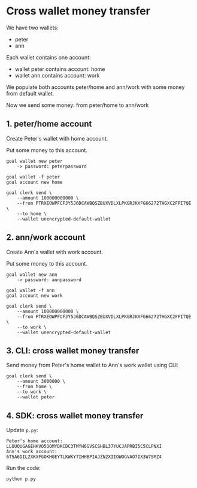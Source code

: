 # Cross wallet money transfer

We have two wallets:
* peter
* ann

Each wallet contains one account:

* wallet peter contains account: home
* wallet ann contains account: work

We populate both accounts peter/home and ann/work with some money from default wallet.

Now we send some money: from peter/home to ann/work

## 1. peter/home account

Create Peter's wallet with home account.

Put some money to this account.

    goal wallet new peter
        -> password: peterpassword

    goal wallet -f peter
    goal account new home

    goal clerk send \
        --amount 100000000000 \
        --from PTRXEOWPFCFJY5J6DCAWBQSZBUXVDLXLPKGRJKXFG66272THGXC2FPI7QE \
        --to home \
        --wallet unencrypted-default-wallet

## 2. ann/work account

Create Ann's wallet with work account.

Put some money to this account.

    goal wallet new ann
        -> password: annpassword

    goal wallet -f ann
    goal account new work

    goal clerk send \
        --amount 100000000000 \
        --from PTRXEOWPFCFJY5J6DCAWBQSZBUXVDLXLPKGRJKXFG66272THGXC2FPI7QE \
        --to work \
        --wallet unencrypted-default-wallet

## 3. CLI: cross wallet money transfer

Send money from Peter's home wallet to Ann's work wallet using CLI:


    goal clerk send \
        --amount 3000000 \
        --from home \
        --to work \
        --wallet peter


## 4. SDK: cross wallet money transfer

Update `p.py`:

    Peter's home account: LLOUQUGAGEHKVO5OOMYDKCDC3TMYH6GVSCSHBL37YUCJAPRBI5C5CLPNXI
    Ann's work account:   6T5A6DIL2XKXFGOKHGEYTLKWKY7IHHBPIAJZN2XIIOWOGVAO7IX3W7SMZ4


Run the code:

    python p.py
